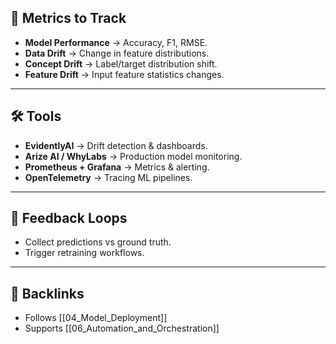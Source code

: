 

## 📌 Metrics to Track
- **Model Performance** → Accuracy, F1, RMSE.  
- **Data Drift** → Change in feature distributions.  
- **Concept Drift** → Label/target distribution shift.  
- **Feature Drift** → Input feature statistics changes.  

---

## 🛠️ Tools
- **EvidentlyAI** → Drift detection & dashboards.  
- **Arize AI / WhyLabs** → Production model monitoring.  
- **Prometheus + Grafana** → Metrics & alerting.  
- **OpenTelemetry** → Tracing ML pipelines.  

---

## 🔁 Feedback Loops
- Collect predictions vs ground truth.  
- Trigger retraining workflows.  

---

## 🔗 Backlinks
- Follows [[04_Model_Deployment]]  
- Supports [[06_Automation_and_Orchestration]]
